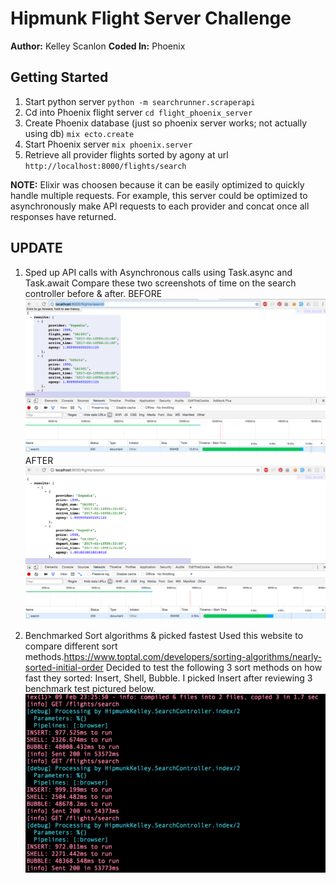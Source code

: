 # Hipmunk Flight Server Challenge
**Author:** Kelley Scanlon
**Coded In:** Phoenix

## Getting Started
1. Start python server `python -m searchrunner.scraperapi`
2. Cd into Phoenix flight server `cd flight_phoenix_server`
3. Create Phoenix database (just so phoenix server works; not actually using db) `mix ecto.create`
4. Start Phoenix server `mix phoenix.server`
5. Retrieve all provider flights sorted by agony at url `http://localhost:8000/flights/search`

**NOTE:** Elixir was choosen because it can be easily optimized to quickly handle multiple requests. For example, this server could be optimized to asynchronously make API requests to each provider and concat once all responses have returned.

## UPDATE
1. Sped up API calls with Asynchronous calls using Task.async and Task.await
Compare these two screenshots of time on the search controller before & after.
BEFORE
![Before Async](api_calls_before.png)
AFTER
![After Async](api_calls_after.png)

2. Benchmarked Sort algorithms & picked fastest
Used this website to compare different sort methods.https://www.toptal.com/developers/sorting-algorithms/nearly-sorted-initial-order  Decided to test the following 3 sort methods on how fast they sorted: Insert, Shell, Bubble. I picked Insert after reviewing 3 benchmark test pictured below.
![Sort benchmarks](sort_benchmark.png)
